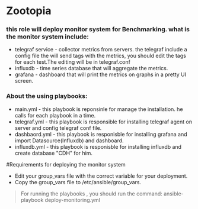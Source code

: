 # Zootopia
### this role will deploy monitor system for Benchmarking. what is the monitor system include:

- telegraf service - collector metrics from servers. the telegraf include a config file the will send tags with the metrics, you should edit the tags for each test.The editing will be in telegraf.conf
- influxdb - time series database that will aggregate the metrics.
- grafana - dashboard that will print the metrics on graphs in a pretty UI screen.

### About the using playbooks:
- main.yml - this playbook is reponsinle for manage the installation. he calls for each playbook in a time.
- telegraf.yml - this playbook is responsible for installing telegraf agent on server and config telegraf conf file.
- dashbaord.yml - this playbook is responisble for installing grafana and import Datasource(Influxdb) and dashboard.
- influxdb.yml - this playbook is responisble for installing influxdb and create database "CDH" for him.


#Requirements for deploying the monitor system
- Edit your group_vars file with the  correct variable for your deployment.
- Copy the group_vars file to /etc/ansible/group_vars.
> For running the playbooks , you should run the command: ansible-playbook deploy-monitoring.yml

